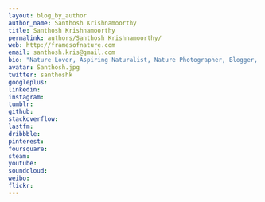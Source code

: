 ```yaml
---
layout: blog_by_author
author_name: Santhosh Krishnamoorthy
title: Santhosh Krishnamoorthy
permalink: authors/Santhosh Krishnamoorthy/
web: http://framesofnature.com
email: santhosh.kris@gmail.com
bio: "Nature Lover, Aspiring Naturalist, Nature Photographer, Blogger, based in Bangalore, India"
avatar: Santhosh.jpg
twitter: santhoshk
googleplus:
linkedin:
instagram:
tumblr:
github:
stackoverflow:
lastfm:
dribbble:
pinterest:
foursquare:
steam:
youtube:
soundcloud:
weibo:
flickr:
---
```

